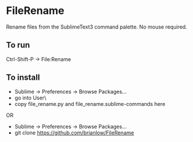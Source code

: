 FileRename
==========

Rename files from the SublimeText3 command palette. No mouse required.

To run
------

Ctrl-Shift-P -> File:Rename


To install 
----------

- Sublime -> Preferences -> Browse Packages... 
- go into User\ 
- copy file_rename.py and file_rename.sublime-commands here

OR 

- Sublime -> Preferences -> Browse Packages... 
- git clone https://github.com/brianlow/FileRename






